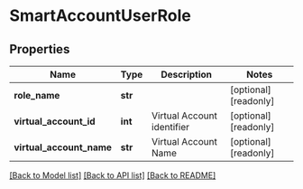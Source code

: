 # SmartAccountUserRole


## Properties
Name | Type | Description | Notes
------------ | ------------- | ------------- | -------------
**role_name** | **str** |  | [optional] [readonly] 
**virtual_account_id** | **int** | Virtual Account identifier | [optional] [readonly] 
**virtual_account_name** | **str** | Virtual Account Name | [optional] [readonly] 

[[Back to Model list]](../README.md#documentation-for-models) [[Back to API list]](../README.md#documentation-for-api-endpoints) [[Back to README]](../README.md)



